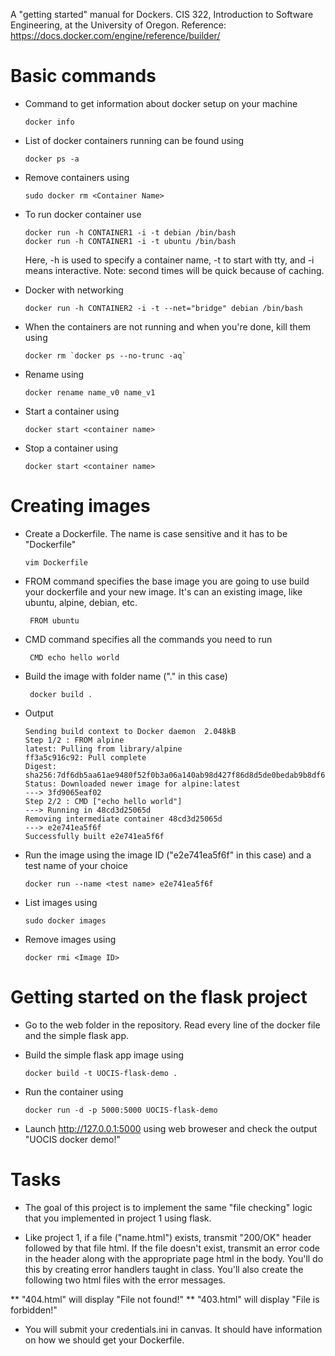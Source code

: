 A "getting started" manual for Dockers. CIS 322, Introduction to Software Engineering, at the University of Oregon. Reference: https://docs.docker.com/engine/reference/builder/

# Basic commands

* Command to get information about docker setup on your machine

  ~~~~
  docker info
  ~~~~

* List of docker containers running can be found using

  ~~~~
  docker ps -a
  ~~~~

* Remove containers using

  ~~~~
  sudo docker rm <Container Name>
  ~~~~

* To run docker container use

  ~~~~
  docker run -h CONTAINER1 -i -t debian /bin/bash
  docker run -h CONTAINER1 -i -t ubuntu /bin/bash
  ~~~~

  Here, -h is used to specify a container name, -t to start with tty, and -i means interactive. Note: second times will be quick because of caching.

* Docker with networking

  ~~~~
  docker run -h CONTAINER2 -i -t --net="bridge" debian /bin/bash
  ~~~~

* When the containers are not running and when you're done, kill them using

  ~~~~
  docker rm `docker ps --no-trunc -aq`
  ~~~~

* Rename using

  ~~~~
  docker rename name_v0 name_v1
  ~~~~

* Start a container using

  ~~~~
  docker start <container name>
  ~~~~

* Stop a container using

  ~~~~
  docker start <container name>
  ~~~~

# Creating images

* Create a Dockerfile. The name is case sensitive and it has to be "Dockerfile"

  ~~~~
  vim Dockerfile
  ~~~~

* FROM command specifies the base image you are going to use build your dockerfile and your new image. It's can an existing image, like ubuntu, alpine, debian, etc.

  ~~~~
   FROM ubuntu
  ~~~~

* CMD command specifies all the commands you need to run

  ~~~~
   CMD echo hello world
  ~~~~

* Build the image with folder name ("." in this case)

  ~~~~
   docker build .
  ~~~~

* Output

  ~~~~
  Sending build context to Docker daemon  2.048kB
  Step 1/2 : FROM alpine
  latest: Pulling from library/alpine
  ff3a5c916c92: Pull complete
  Digest: sha256:7df6db5aa61ae9480f52f0b3a06a140ab98d427f86d8d5de0bedab9b8df6b1c0
  Status: Downloaded newer image for alpine:latest
  ---> 3fd9065eaf02
  Step 2/2 : CMD ["echo hello world"]
  ---> Running in 48cd3d25065d
  Removing intermediate container 48cd3d25065d
  ---> e2e741ea5f6f
  Successfully built e2e741ea5f6f
  ~~~~

* Run the image using the image ID ("e2e741ea5f6f" in this case) and a test
name of your choice

  ~~~~
  docker run --name <test name> e2e741ea5f6f
  ~~~~

* List images using

  ~~~~
  sudo docker images
  ~~~~

* Remove images using

  ~~~~
  docker rmi <Image ID>
  ~~~~

# Getting started on the flask project

* Go to the web folder in the repository. Read every line of the docker file and the simple flask app.

* Build the simple flask app image using

  ~~~
  docker build -t UOCIS-flask-demo .
  ~~~
  
* Run the container using
  
  ~~~
  docker run -d -p 5000:5000 UOCIS-flask-demo
  ~~~

* Launch http://127.0.0.1:5000 using web broweser and check the output "UOCIS docker demo!"

# Tasks

* The goal of this project is to implement the same "file checking" logic that you implemented in project 1 using flask. 

* Like project 1, if a file ("name.html") exists, transmit "200/OK" header followed by that file html. If the file doesn't exist, transmit an error code in the header along with the appropriate page html in the body. You'll do this by creating error handlers taught in class. You'll also create the following two html files with the error messages. 

** "404.html" will display "File not found!"
** "403.html" will display "File is forbidden!"

* You will submit your credentials.ini in canvas. It should have information on how we should get your Dockerfile. 


